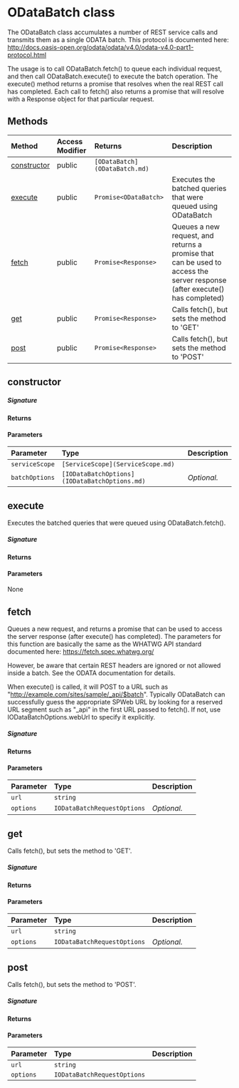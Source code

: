 # ODataBatch class

The ODataBatch class accumulates a number of REST service calls and 
transmits them as a single ODATA batch. This protocol is documented here: 
http://docs.oasis-open.org/odata/odata/v4.0/odata-v4.0-part1-protocol.html 
 
The usage is to call ODataBatch.fetch() to queue each individual request, 
and then call ODataBatch.execute() to execute the batch operation. 
The execute() method returns a promise that resolves when the real REST 
call has completed. Each call to fetch() also returns a promise that will 
resolve with a Response object for that particular request. 






## Methods

| Method	   | Access Modifier | Returns	| Description|
|:-------------|:----|:-------|:-----------|
|[constructor](#constructor)     | public | `[ODataBatch](ODataBatch.md)` |  |
|[execute](#execute)     | public | `Promise<ODataBatch>` | Executes the batched queries that were queued using ODataBatch |
|[fetch](#fetch)     | public | `Promise<Response>` | Queues a new request, and returns a promise that can be used to access  the server response (after execute() has completed) |
|[get](#get)     | public | `Promise<Response>` | Calls fetch(), but sets the method to 'GET' |
|[post](#post)     | public | `Promise<Response>` | Calls fetch(), but sets the method to 'POST' |




## constructor



##### Signature

#### Returns

#### Parameters


| Parameter	   | Type    | Description |
|:-------------|:---------------|:------------|
| `serviceScope`    | `[ServiceScope](ServiceScope.md)` |  |
| `batchOptions`    | `[IODataBatchOptions](IODataBatchOptions.md)` | _Optional._ |


## execute

Executes the batched queries that were queued using ODataBatch.fetch().

##### Signature

#### Returns

#### Parameters
None


## fetch

Queues a new request, and returns a promise that can be used to access 
the server response (after execute() has completed). The parameters for 
this function are basically the same as the WHATWG API standard documented here: 
https://fetch.spec.whatwg.org/ 
 
However, be aware that certain REST headers are ignored or not allowed inside 
a batch. See the ODATA documentation for details. 
 
When execute() is called, it will POST to a URL such as 
"http://example.com/sites/sample/_api/$batch". Typically ODataBatch can successfully 
guess the appropriate SPWeb URL by looking for a reserved URL segment such as "_api" 
in the first URL passed to fetch(). If not, use IODataBatchOptions.webUrl to specify it 
explicitly. 


##### Signature

#### Returns

#### Parameters


| Parameter	   | Type    | Description |
|:-------------|:---------------|:------------|
| `url`    | `string` |  |
| `options`    | `IODataBatchRequestOptions` | _Optional._ |


## get

Calls fetch(), but sets the method to 'GET'.

##### Signature

#### Returns

#### Parameters


| Parameter	   | Type    | Description |
|:-------------|:---------------|:------------|
| `url`    | `string` |  |
| `options`    | `IODataBatchRequestOptions` | _Optional._ |


## post

Calls fetch(), but sets the method to 'POST'.

##### Signature

#### Returns

#### Parameters


| Parameter	   | Type    | Description |
|:-------------|:---------------|:------------|
| `url`    | `string` |  |
| `options`    | `IODataBatchRequestOptions` |  |

